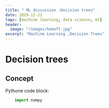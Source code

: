 ```yaml
---
title: " ML discussion :Decision trees"
date: 2019-12-21
tags: [machine learning, data science, ml]
header:
  image: "/images/homeft.jpg"
excerpt: "Machine Learning ,Decision Trees"
---
```

# Decision trees

## Concept


Pythone code block:

```python
    import numpy

```
